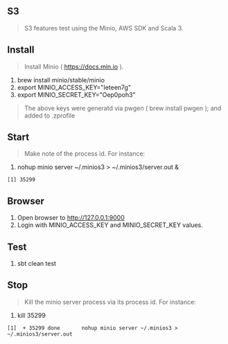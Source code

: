 S3
--
>S3 features test using the Minio, AWS SDK and Scala 3.

Install
-------
>Install Minio ( https://docs.min.io ).
1. brew install minio/stable/minio
2. export MINIO_ACCESS_KEY="Ieteen7g"
3. export MINIO_SECRET_KEY="Oep0poh3"
>The above keys were generatd via pwgen ( brew install pwgen ); and added to .zprofile

Start
-----
>Make note of the process id.
>For instance:
1. nohup minio server ~/.minios3 > ~/.minios3/server.out &
```
[1] 35299
```

Browser
-------
1. Open browser to http://127.0.0.1:9000
2. Login with MINIO_ACCESS_KEY and MINIO_SECRET_KEY values.

Test
----
1. sbt clean test

Stop
----
>Kill the minio server process via its process id.
>For instance:
1. kill 35299
```
[1]  + 35299 done       nohup minio server ~/.minios3 > ~/.minios3/server.out
```